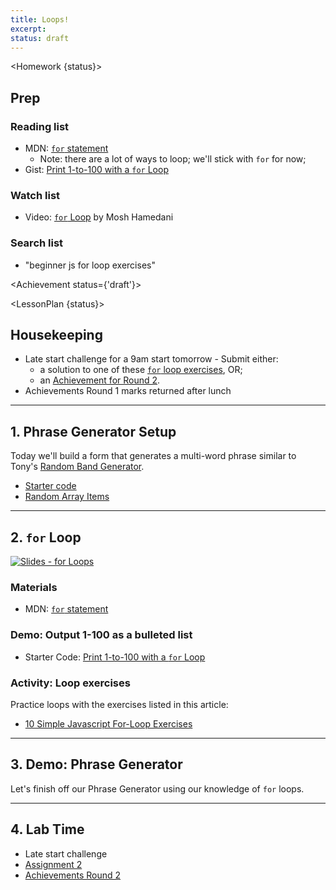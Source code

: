 ```yaml
---
title: Loops!
excerpt: 
status: draft
---
```

<script>
	import Homework from "$lib/components/Homework.svelte";
	import LessonPlan from "$lib/components/LessonPlan.svelte";
	import LabTime from "$lib/components/LabTime.svelte";
	import Achievement from "$lib/components/Achievement.svelte";
</script>

<Homework {status}>

## Prep
### Reading list
- MDN: [`for` statement](https://developer.mozilla.org/en-US/docs/Web/JavaScript/Guide/Loops_and_iteration#for_statement)
    - Note: there are a lot of ways to loop; we'll stick with `for` for now;
- Gist: [Print 1-to-100 with a `for` Loop](https://gist.github.com/acidtone/e87aa5564ae1b286beca66b07d52550f)

### Watch list
- Video: [`for` Loop](https://www.youtube.com/watch?v=s9wW2PpJsmQ) by Mosh Hamedani

### Search list
- "beginner js for loop exercises"

</Homework>

<Achievement status={'draft'}>

</Achievement>

<LessonPlan {status}>

## Housekeeping
- Late start challenge for a 9am start tomorrow - Submit either:
    - a solution to one of these [`for` loop exercises](https://avantutor.com/blog/10-simple-javascript-for-loop-exercises/), OR;
    - an [Achievement for Round 2](/courses/cpnt-262/assessments/achievements-2).
- Achievements Round 1 marks returned after lunch

---

## 1. Phrase Generator Setup
Today we'll build a form that generates a multi-word phrase similar to Tony's [Random Band Generator](https://acidtone.github.io/namor).
- [Starter code](https://github.com/sait-wbdv/dailies-f22/tree/main/2022-10-26-for-loops/01-phrase-generator-starter)
- [Random Array Items](https://gist.github.com/acidtone/2a3cac26a229aa95685e5cf6344f2e4e)

---

## 2. `for` Loop
[![Slides - for Loops](/images/slides/js-for-loops.png)](https://sait-wbdv.github.io/slides/w23/cpnt-262/js-for-loops.html)

### Materials
- MDN: [`for` statement](https://developer.mozilla.org/en-US/docs/Web/JavaScript/Guide/Loops_and_iteration#for_statement)


### Demo: Output 1-100 as a bulleted list
- Starter Code: [Print 1-to-100 with a `for` Loop](https://gist.github.com/acidtone/e87aa5564ae1b286beca66b07d52550f)

### Activity: Loop exercises
Practice loops with the exercises listed in this article:
- [10 Simple Javascript For-Loop Exercises](https://avantutor.com/blog/10-simple-javascript-for-loop-exercises/)

---

## 3. Demo: Phrase Generator
Let's finish off our Phrase Generator using our knowledge of `for` loops.

---

## 4. Lab Time
- Late start challenge
- [Assignment 2](/courses/cpnt-262/assessments/assignment-2)
- [Achievements Round 2](/courses/cpnt-262/assessments/achievements-2)

</LessonPlan>
